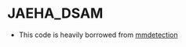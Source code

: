 # JAEHA_DSAM

- This code is heavily borrowed from [mmdetection](https://github.com/open-mmlab/mmdetection)

